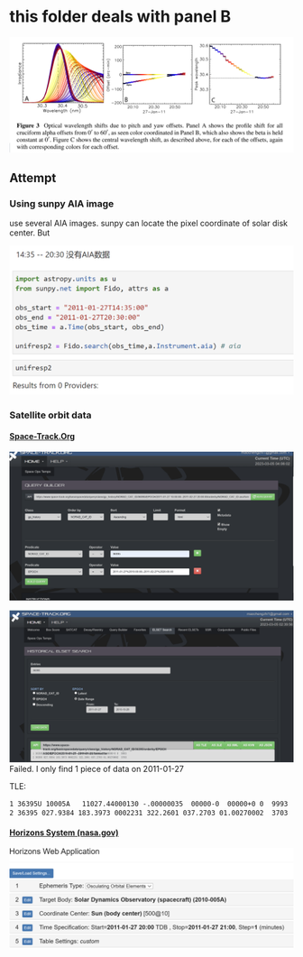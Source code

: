 # this folder deals with panel B

![image-20230305131135651](./angle_time.assets/image-20230305131135651.png)

## Attempt

### Using sunpy AIA image 

use several AIA images. sunpy can locate the pixel coordinate of solar disk center. But 

![image-20230305180528656](./angle_time.assets/image-20230305180528656.png)

### Satellite orbit data

#### [Space-Track.Org](https://www.space-track.org/)

![image-20230305120615399](./angle_time.assets/image-20230305120615399.png)

![image-20230305104006094](./angle_time.assets/image-20230305104006094.png)
Failed. I only find 1 piece of data on 2011-01-27

TLE:

```TLE
1 36395U 10005A   11027.44000130 -.00000035  00000-0  00000+0 0  9993
2 36395 027.9384 183.3973 0002231 322.2601 037.2703 01.00270002  3703
```



#### [Horizons System (nasa.gov)](https://ssd.jpl.nasa.gov/horizons/app.html#/)

![image-20230305181042216](./angle_time.assets/image-20230305181042216.png)

